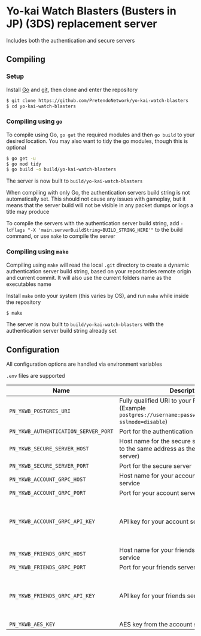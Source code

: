 # Yo-kai Watch Blasters (Busters in JP) (3DS) replacement server
Includes both the authentication and secure servers

## Compiling

### Setup
Install [Go](https://go.dev/doc/install) and [git](https://git-scm.com/downloads), then clone and enter the repository

```bash
$ git clone https://github.com/PretendoNetwork/yo-kai-watch-blasters
$ cd yo-kai-watch-blasters
```

### Compiling using `go`
To compile using Go, `go get` the required modules and then `go build` to your desired location. You may also want to tidy the go modules, though this is optional

```bash
$ go get -u
$ go mod tidy
$ go build -o build/yo-kai-watch-blasters
```

The server is now built to `build/yo-kai-watch-blasters`

When compiling with only Go, the authentication servers build string is not automatically set. This should not cause any issues with gameplay, but it means that the server build will not be visible in any packet dumps or logs a title may produce

To compile the servers with the authentication server build string, add `-ldflags "-X 'main.serverBuildString=BUILD_STRING_HERE'"` to the build command, or use `make` to compile the server

### Compiling using `make`
Compiling using `make` will read the local `.git` directory to create a dynamic authentication server build string, based on your repositories remote origin and current commit. It will also use the current folders name as the executables name

Install `make` onto your system (this varies by OS), and run `make` while inside the repository

```bash
$ make
```

The server is now built to `build/yo-kai-watch-blasters` with the authentication server build string already set

## Configuration
All configuration options are handled via environment variables

`.env` files are supported

| Name                                 | Description                                                                                                         | Required                                      |
|--------------------------------------|---------------------------------------------------------------------------------------------------------------------|-----------------------------------------------|
| `PN_YKWB_POSTGRES_URI`               | Fully qualified URI to your Postgres server (Example `postgres://username:password@localhost/YKWB?sslmode=disable`) | Yes                                           |
| `PN_YKWB_AUTHENTICATION_SERVER_PORT` | Port for the authentication server                                                                                  | Yes                                           |
| `PN_YKWB_SECURE_SERVER_HOST`         | Host name for the secure server (should point to the same address as the authentication server)                     | Yes                                           |
| `PN_YKWB_SECURE_SERVER_PORT`         | Port for the secure server                                                                                          | Yes                                           |
| `PN_YKWB_ACCOUNT_GRPC_HOST`          | Host name for your account server gRPC service                                                                      | Yes                                           |
| `PN_YKWB_ACCOUNT_GRPC_PORT`          | Port for your account server gRPC service                                                                           | Yes                                           |
| `PN_YKWB_ACCOUNT_GRPC_API_KEY`       | API key for your account server gRPC service                                                                        | No (Assumed to be an open gRPC API)           |
| `PN_YKWB_FRIENDS_GRPC_HOST`          | Host name for your friends server gRPC service                                                                      | Yes                                           |
| `PN_YKWB_FRIENDS_GRPC_PORT`          | Port for your friends server gRPC service                                                                           | Yes                                           |
| `PN_YKWB_FRIENDS_GRPC_API_KEY`       | API key for your friends server gRPC service                                                                        | No (Assumed to be an open gRPC API)           |
| `PN_YKWB_AES_KEY`                    | AES key from the account server                                                                                     | Yes                                           |
